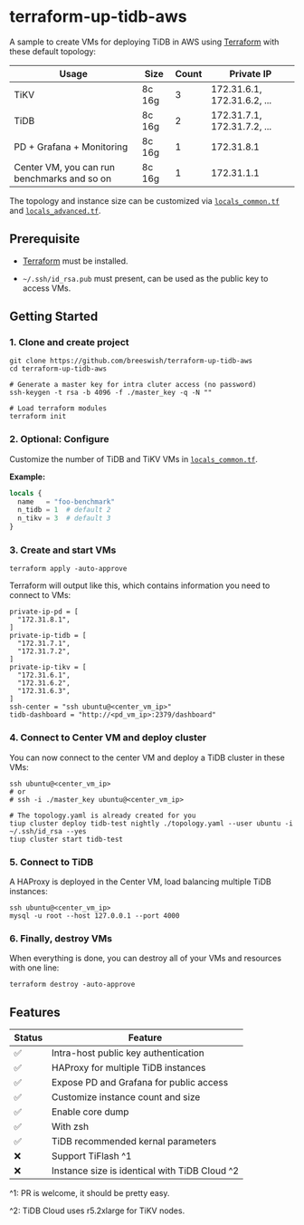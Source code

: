 # terraform-up-tidb-aws

A sample to create VMs for deploying TiDB in AWS using [Terraform](https://www.terraform.io) with these default topology:

| Usage                                       | Size   | Count | Private IP                  |
|---------------------------------------------|--------|-------|-----------------------------|
| TiKV                                        | 8c 16g | 3     | 172.31.6.1, 172.31.6.2, ... |
| TiDB                                        | 8c 16g | 2     | 172.31.7.1, 172.31.7.2, ... |
| PD + Grafana + Monitoring                   | 8c 16g | 1     | 172.31.8.1                  |
| Center VM, you can run benchmarks and so on | 8c 16g | 1     | 172.31.1.1                  |

The topology and instance size can be customized via [`locals_common.tf`](./locals_common.tf) and [`locals_advanced.tf`](./locals_advanced.tf).

## Prerequisite

- [Terraform](https://www.terraform.io) must be installed.

- `~/.ssh/id_rsa.pub` must present, can be used as the public key to access VMs.

## Getting Started

### 1. Clone and create project

```shell
git clone https://github.com/breeswish/terraform-up-tidb-aws
cd terraform-up-tidb-aws

# Generate a master key for intra cluter access (no password)
ssh-keygen -t rsa -b 4096 -f ./master_key -q -N ""

# Load terraform modules
terraform init
```

### 2. Optional: Configure

Customize the number of TiDB and TiKV VMs in [`locals_common.tf`](./locals_common.tf).

**Example:**

```terraform
locals {
  name   = "foo-benchmark"
  n_tidb = 1  # default 2
  n_tikv = 3  # default 3
}
```

### 3. Create and start VMs

```shell
terraform apply -auto-approve
```

Terraform will output like this, which contains information you need to connect to VMs:

```plain
private-ip-pd = [
  "172.31.8.1",
]
private-ip-tidb = [
  "172.31.7.1",
  "172.31.7.2",
]
private-ip-tikv = [
  "172.31.6.1",
  "172.31.6.2",
  "172.31.6.3",
]
ssh-center = "ssh ubuntu@<center_vm_ip>"
tidb-dashboard = "http://<pd_vm_ip>:2379/dashboard"
```

### 4. Connect to Center VM and deploy cluster

You can now connect to the center VM and deploy a TiDB cluster in these VMs:

```shell
ssh ubuntu@<center_vm_ip>
# or
# ssh -i ./master_key ubuntu@<center_vm_ip>

# The topology.yaml is already created for you
tiup cluster deploy tidb-test nightly ./topology.yaml --user ubuntu -i ~/.ssh/id_rsa --yes
tiup cluster start tidb-test
```

### 5. Connect to TiDB

A HAProxy is deployed in the Center VM, load balancing multiple TiDB instances:

```shell
ssh ubuntu@<center_vm_ip>
mysql -u root --host 127.0.0.1 --port 4000
```

### 6. Finally, destroy VMs

When everything is done, you can destroy all of your VMs and resources with one line:

```shell
terraform destroy -auto-approve
```

## Features

| Status | Feature                                    |
|--------|--------------------------------------------|
| ✅      | Intra-host public key authentication      |
| ✅      | HAProxy for multiple TiDB instances        |
| ✅      | Expose PD and Grafana for public access    |
| ✅      | Customize instance count and size          |
| ✅      | Enable core dump                           |
| ✅      | With zsh                                   |
| ✅      | TiDB recommended kernal parameters         |
| ❌      | Support TiFlash ^1                        |
| ❌      | Instance size is identical with TiDB Cloud ^2|

^1: PR is welcome, it should be pretty easy.

^2: TiDB Cloud uses r5.2xlarge for TiKV nodes.
